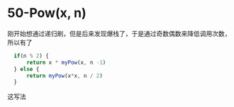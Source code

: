# 50-Pow(x, n)

刚开始想通过递归刷，但是后来发现爆栈了，于是通过奇数偶数来降低调用次数，所以有了
```js
  if(n % 2) {
      return x * myPow(x, n -1)
  } else {
      return myPow(x*x, n / 2)
  }
```
这写法